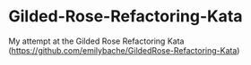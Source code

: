 # Gilded-Rose-Refactoring-Kata
My attempt at the Gilded Rose Refactoring Kata (https://github.com/emilybache/GildedRose-Refactoring-Kata)
